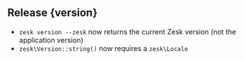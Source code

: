 ## Release {version}

- `zesk version --zesk` now returns the current Zesk version (not the application version)
- `zesk\Version::string()` now requires a `zesk\Locale`


<!-- Generated automatically by release-zesk.sh, beware editing! -->
